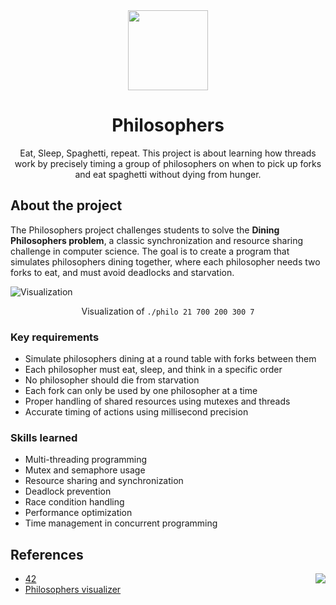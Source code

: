 <div align="center">
  <img height="128" src="https://github.com/user-attachments/assets/952b5d18-19a8-4648-9713-5d4ad6087044">
  <h1>Philosophers</h1>
  <p>Eat, Sleep, Spaghetti, repeat. This project is about learning how threads work by precisely timing a group of philosophers on when to pick up forks and eat spaghetti without dying from hunger.</p>
</div>

## About the project
The Philosophers project challenges students to solve the **Dining Philosophers problem**, a classic synchronization and resource sharing challenge in computer science. The goal is to create a program that simulates philosophers dining together, where each philosopher needs two forks to eat, and must avoid deadlocks and starvation.

![Visualization](https://github.com/user-attachments/assets/c2580cba-1c11-4f93-8d6c-b78df70d7954)
<p align="center">Visualization of <code>./philo 21 700 200 300 7</code></p>

### Key requirements
- Simulate philosophers dining at a round table with forks between them
- Each philosopher must eat, sleep, and think in a specific order
- No philosopher should die from starvation
- Each fork can only be used by one philosopher at a time
- Proper handling of shared resources using mutexes and threads
- Accurate timing of actions using millisecond precision

### Skills learned
- Multi-threading programming
- Mutex and semaphore usage
- Resource sharing and synchronization
- Deadlock prevention
- Race condition handling
- Performance optimization
- Time management in concurrent programming

## References
<img align="right" src="https://github.com/user-attachments/assets/d8f721a0-9c5a-4dfa-bd66-6ef23a5131c0">

- [42](https://42.fr/)
- [Philosophers visualizer](https://nafuka11.github.io/philosophers-visualizer/)

